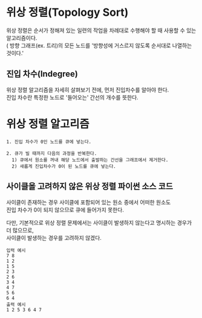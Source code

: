 # 위상 정렬(Topology Sort)

위상 정렬은 순서가 정해져 있는 일련의 작업을 차례대로 수행해야 할 때 사용할 수 있는 알고리즘이다.  
( 방향 그래프(ex. 트리)의 모든 노드를 '방향성에 거스르지 않도록 순서대로 나열하는 것이다.'  

## 진입 차수(Indegree)

위상 정렬 알고리즘을 자세히 살펴보기 전에, 먼저 진입차수를 알아야 한다.  
진입 차수란 특정한 노드로 '들어오는' 간선의 개수를 뜻한다.  

# 위상 정렬 알고리즘
```
1. 진입 차수가 0인 노드를 큐에 넣는다.

2. 큐가 빌 때까지 다음의 과정을 반복한다.  
  1) 큐에서 원소를 꺼내 해당 노드에서 출발하는 간선을 그래프에서 제거한다.
  2) 새롭게 진입차수가 0이 된 노드를 큐에 넣는다.
```

## 사이클을 고려하지 않은 위상 정렬 파이썬 소스 코드  

사이클이 존재하는 경우 사이클에 포함되어 있는 원소 중에서 어떠한 원소도  
진입 차수가 0이 되지 않으므로 큐에 들어가지 못한다.  

다만, 기본적으로 위상 정렬 문제에서는 사이클이 발생하지 않는다고 명시하는 경우가 더 많으므로,  
사이클이 발생하는 경우를 고려하지 않겠다.  
```
입력 예시
7 8
1 2
1 5
2 3
2 6
3 4
4 7
5 6
6 4
출력 예시 
1 2 5 3 6 4 7
```
``` python

```
